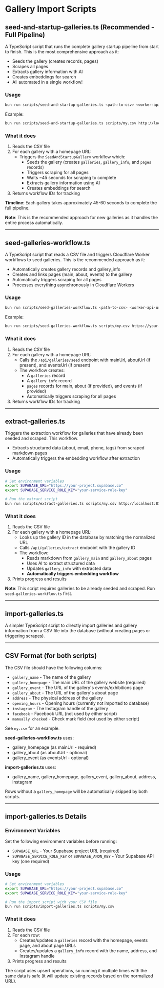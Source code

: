 # Gallery Import Scripts

## seed-and-startup-galleries.ts (Recommended - Full Pipeline)

A TypeScript script that runs the complete gallery startup pipeline from start to finish. This is the most comprehensive approach as it:
- Seeds the gallery (creates records, pages)
- Scrapes all pages
- Extracts gallery information with AI
- Creates embeddings for search
- All automated in a single workflow!

### Usage

```bash
bun run scripts/seed-and-startup-galleries.ts <path-to-csv> <worker-api-url>
```

Example:
```bash
bun run scripts/seed-and-startup-galleries.ts scripts/my.csv http://localhost:8787
```

### What it does

1. Reads the CSV file
2. For each gallery with a homepage URL:
   - Triggers the `SeedAndStartupGallery` workflow which:
     - Seeds the gallery (creates `galleries`, `gallery_info`, and `pages` records)
     - Triggers scraping for all pages
     - Waits ~45 seconds for scraping to complete
     - Extracts gallery information using AI
     - Creates embeddings for search
3. Returns workflow IDs for tracking

**Timeline**: Each gallery takes approximately 45-60 seconds to complete the full pipeline.

**Note**: This is the recommended approach for new galleries as it handles the entire process automatically.

---

## seed-galleries-workflow.ts

A TypeScript script that reads a CSV file and triggers Cloudflare Worker workflows to seed galleries. This is the recommended approach as it:
- Automatically creates gallery records and gallery_info
- Creates and links pages (main, about, events) to the gallery
- Automatically triggers scraping for all pages
- Processes everything asynchronously in Cloudflare Workers

### Usage

```bash
bun run scripts/seed-galleries-workflow.ts <path-to-csv> <worker-api-url>
```

Example:
```bash
bun run scripts/seed-galleries-workflow.ts scripts/my.csv https://your-worker.workers.dev
```

### What it does

1. Reads the CSV file
2. For each gallery with a homepage URL:
   - Calls the `/api/galleries/seed` endpoint with mainUrl, aboutUrl (if present), and eventsUrl (if present)
   - The workflow creates:
     - A `galleries` record
     - A `gallery_info` record
     - `pages` records for main, about (if provided), and events (if provided)
     - Automatically triggers scraping for all pages
3. Returns workflow IDs for tracking

---

## extract-galleries.ts

Triggers the extraction workflow for galleries that have already been seeded and scraped. This workflow:
- Extracts structured data (about, email, phone, tags) from scraped markdown pages
- Automatically triggers the embedding workflow after extraction

### Usage

```bash
# Set environment variables
export SUPABASE_URL="https://your-project.supabase.co"
export SUPABASE_SERVICE_ROLE_KEY="your-service-role-key"

# Run the extract script
bun run scripts/extract-galleries.ts scripts/my.csv http://localhost:8787
```

### What it does

1. Reads the CSV file
2. For each gallery with a homepage URL:
   - Looks up the gallery ID in the database by matching the normalized URL
   - Calls `/api/galleries/extract` endpoint with the gallery ID
   - The workflow:
     - Reads markdown from `gallery_main` and `gallery_about` pages
     - Uses AI to extract structured data
     - Updates `gallery_info` with extracted data
     - **Automatically triggers embedding workflow**
3. Prints progress and results

**Note**: This script requires galleries to be already seeded and scraped. Run `seed-galleries-workflow.ts` first.

---

## import-galleries.ts

A simpler TypeScript script to directly import galleries and gallery information from a CSV file into the database (without creating pages or triggering scrapes).

---

## CSV Format (for both scripts)

The CSV file should have the following columns:

- `gallery_name` - The name of the gallery
- `gallery_homepage` - The main URL of the gallery website (required)
- `gallery_event` - The URL of the gallery's events/exhibitions page
- `gallery_about` - The URL of the gallery's about page
- `address` - The physical address of the gallery
- `opening_hours` - Opening hours (currently not imported to database)
- `instagram` - The Instagram handle of the gallery
- `facebook` - Facebook URL (not used by either script)
- `manually checked` - Check mark field (not used by either script)

See `my.csv` for an example.

**seed-galleries-workflow.ts** uses:
- gallery_homepage (as mainUrl - required)
- gallery_about (as aboutUrl - optional)
- gallery_event (as eventsUrl - optional)

**import-galleries.ts** uses:
- gallery_name, gallery_homepage, gallery_event, gallery_about, address, instagram

Rows without a `gallery_homepage` will be automatically skipped by both scripts.

---

## import-galleries.ts Details

### Environment Variables

Set the following environment variables before running:

- `SUPABASE_URL` - Your Supabase project URL (required)
- `SUPABASE_SERVICE_ROLE_KEY` or `SUPABASE_ANON_KEY` - Your Supabase API key (one required)

### Usage

```bash
# Set environment variables
export SUPABASE_URL="https://your-project.supabase.co"
export SUPABASE_SERVICE_ROLE_KEY="your-service-role-key"

# Run the import script with your CSV file
bun run scripts/import-galleries.ts scripts/my.csv
```

### What it does

1. Reads the CSV file
2. For each row:
   - Creates/updates a `galleries` record with the homepage, events page, and about page URLs
   - Creates/updates a `gallery_info` record with the name, address, and Instagram handle
3. Prints progress and results

The script uses upsert operations, so running it multiple times with the same data is safe (it will update existing records based on the normalized URL).
